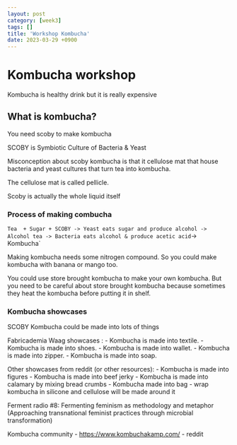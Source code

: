```yaml
---
layout: post
category: [week3]
tags: []
title: 'Workshop Kombucha'
date: 2023-03-29 +0900
---
```


# Kombucha workshop

Kombucha is healthy drink but it is really expensive

## What is kombucha?

You need scoby to make kombucha


SCOBY is Symbiotic Culture of Bacteria & Yeast

Misconception about scoby kombucha is that it cellulose mat that house bacteria and yeast cultures that turn tea into kombucha.

The cellulose mat is called pellicle.

Scoby is actually the whole liquid itself

### Process of making combucha
 
`Tea  + Sugar + SCOBY -> Yeast eats sugar and produce alcohol -> Alcohol tea -> Bacteria eats alcohol & produce acetic acid`-> Kombucha`


Making kombucha needs some nitrogen compound. So you could make kombucha with banana or mango too.


You could use store brought kombucha to make your own kombucha. But you need to be careful about store brought kombucha because sometimes they heat the kombucha before putting it in shelf.


### Kombucha showcases


SCOBY Kombucha could be made into lots of things


Fabricademia Waag showcases :
	- Kombucha is made into textile.
	- Kombucha is made into shoes.
	- Kombucha is made into wallet.
	- Kombucha is made into zipper.
	- Kombucha is made into soap.


Other showcases from reddit (or other resources):
	- Kombucha is made into figures
	- Kombucha is made into beef jerky
	- Kombucha is made into calamary by mixing bread crumbs
	- Kombucha made into bag
		- wrap kombucha in silicone and cellulose will be made around it



Ferment radio #8: Fermenting feminism as methodology and metaphor (Approaching transnational feminist practices through microbial transformation)


Kombucha community
	- https://www.kombuchakamp.com/ 
	- reddit
